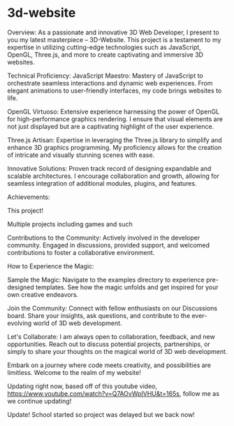 ﻿# 3d-website

Overview:
As a passionate and innovative 3D Web Developer, I present to you my latest masterpiece – 3D-Website. This project is a testament to my expertise in utilizing cutting-edge technologies such as JavaScript, OpenGL, Three.js, and more to create captivating and immersive 3D websites.

Technical Proficiency:
JavaScript Maestro: Mastery of JavaScript to orchestrate seamless interactions and dynamic web experiences. From elegant animations to user-friendly interfaces, my code brings websites to life.

OpenGL Virtuoso: Extensive experience harnessing the power of OpenGL for high-performance graphics rendering. I ensure that visual elements are not just displayed but are a captivating highlight of the user experience.

Three.js Artisan: Expertise in leveraging the Three.js library to simplify and enhance 3D graphics programming. My proficiency allows for the creation of intricate and visually stunning scenes with ease.

Innovative Solutions: Proven track record of designing expandable and scalable architectures. I encourage collaboration and growth, allowing for seamless integration of additional modules, plugins, and features.

Achievements:

This project!

Multiple projects including games and such

Contributions to the Community: Actively involved in the developer community. Engaged in discussions, provided support, and welcomed contributions to foster a collaborative environment.

How to Experience the Magic:

Sample the Magic: Navigate to the examples directory to experience pre-designed templates. See how the magic unfolds and get inspired for your own creative endeavors.

Join the Community: Connect with fellow enthusiasts on our Discussions board. Share your insights, ask questions, and contribute to the ever-evolving world of 3D web development.

Let's Collaborate:
I am always open to collaboration, feedback, and new opportunities. Reach out to discuss potential projects, partnerships, or simply to share your thoughts on the magical world of 3D web development.

Embark on a journey where code meets creativity, and possibilities are limitless. Welcome to the realm of my website!

Updating right now, based off of this youtube video, https://www.youtube.com/watch?v=Q7AOvWpIVHU&t=165s, follow me as we continue updating!

Update! School started so project was delayed but we back now!
